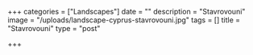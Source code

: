 +++
categories = ["Landscapes"]
date = ""
description = "Stavrovouni"
image = "/uploads/landscape-cyprus-stavrovouni.jpg"
tags = []
title = "Stavrovouni"
type = "post"

+++
